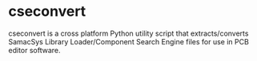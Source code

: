 # cseconvert
cseconvert is a cross platform Python utility script that extracts/converts SamacSys Library Loader/Component Search Engine files for use in PCB editor software.
